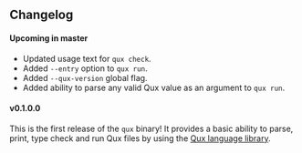 ## Changelog

#### Upcoming in master

* Updated usage text for `qux check`.
* Added `--entry` option to `qux run`.
* Added `--qux-version` global flag.
* Added ability to parse any valid Qux value as an argument to `qux run`.

#### v0.1.0.0

This is the first release of the `qux` binary!
It provides a basic ability to parse, print, type check and run Qux files by using the [Qux language
    library](https://github.com/qux-lang/language-qux).

